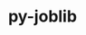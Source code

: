 ---
title: "py-joblib"
layout: cache
categories: [package, v0.21.0]
meta: {"versions": ["1.2.0"], "compilers": ["apple-clang@=15.0.0", "gcc@=11.3.0", "gcc@=11.4.0", "gcc@=9.4.0", "oneapi@=2023.2.0"], "oss": ["ubuntu20.04", "ubuntu22.04", "ventura"], "platforms": ["darwin", "linux"], "targets": ["aarch64", "neoverse_v1", "ppc64le", "x86_64_v3"], "stacks": ["e4s", "e4s-neoverse_v1", "e4s-oneapi", "e4s-power", "ml-darwin-aarch64-mps", "ml-linux-x86_64-cpu", "ml-linux-x86_64-cuda", "ml-linux-x86_64-rocm", "root"], "num_specs": 9, "num_specs_by_stack": {"root": 9, "ml-darwin-aarch64-mps": 2, "e4s-neoverse_v1": 1, "e4s-power": 1, "e4s": 2, "e4s-oneapi": 1, "ml-linux-x86_64-cpu": 2, "ml-linux-x86_64-cuda": 2, "ml-linux-x86_64-rocm": 2}}
spec_details: [{"hash": "cxzqtlqcwzlxzqfmybeullbpvftgmvm4", "compiler": "apple-clang@=15.0.0", "versions": ["1.2.0"], "os": "ventura", "platform": "darwin", "target": "aarch64", "variants": ["build_system=python_pip"], "stacks": ["root", "ml-darwin-aarch64-mps"], "size": "-", "tarball": "https://binaries.spack.io/releases/v0.21.0/build_cache/darwin-ventura-aarch64/apple-clang-15.0.0/py-joblib-1.2.0/darwin-ventura-aarch64-apple-clang-15.0.0-py-joblib-1.2.0-cxzqtlqcwzlxzqfmybeullbpvftgmvm4.spack"}, {"hash": "2jwtmownyeh43vik2oe4cgaadizcl2ue", "compiler": "apple-clang@=15.0.0", "versions": ["1.2.0"], "os": "ventura", "platform": "darwin", "target": "aarch64", "variants": ["build_system=python_pip"], "stacks": ["root", "ml-darwin-aarch64-mps"], "size": "-", "tarball": "https://binaries.spack.io/releases/v0.21.0/build_cache/darwin-ventura-aarch64/apple-clang-15.0.0/py-joblib-1.2.0/darwin-ventura-aarch64-apple-clang-15.0.0-py-joblib-1.2.0-2jwtmownyeh43vik2oe4cgaadizcl2ue.spack"}, {"hash": "gcrnv27tl3uzu5khu32omyff76irzmgf", "compiler": "gcc@=11.4.0", "versions": ["1.2.0"], "os": "ubuntu20.04", "platform": "linux", "target": "neoverse_v1", "variants": ["build_system=python_pip"], "stacks": ["root", "e4s-neoverse_v1"], "size": "-", "tarball": "https://binaries.spack.io/releases/v0.21.0/build_cache/linux-ubuntu20.04-neoverse_v1/gcc-11.4.0/py-joblib-1.2.0/linux-ubuntu20.04-neoverse_v1-gcc-11.4.0-py-joblib-1.2.0-gcrnv27tl3uzu5khu32omyff76irzmgf.spack"}, {"hash": "jhfxxxv4jcd4evbjwh3qg7tnnl5emmma", "compiler": "gcc@=9.4.0", "versions": ["1.2.0"], "os": "ubuntu20.04", "platform": "linux", "target": "ppc64le", "variants": ["build_system=python_pip"], "stacks": ["e4s-power", "root"], "size": "-", "tarball": "https://binaries.spack.io/releases/v0.21.0/build_cache/linux-ubuntu20.04-ppc64le/gcc-9.4.0/py-joblib-1.2.0/linux-ubuntu20.04-ppc64le-gcc-9.4.0-py-joblib-1.2.0-jhfxxxv4jcd4evbjwh3qg7tnnl5emmma.spack"}, {"hash": "dvm55qflawcwkqgxjzdahhnjoesnbyef", "compiler": "gcc@=11.4.0", "versions": ["1.2.0"], "os": "ubuntu20.04", "platform": "linux", "target": "x86_64_v3", "variants": ["build_system=python_pip"], "stacks": ["root", "e4s"], "size": "-", "tarball": "https://binaries.spack.io/releases/v0.21.0/build_cache/linux-ubuntu20.04-x86_64_v3/gcc-11.4.0/py-joblib-1.2.0/linux-ubuntu20.04-x86_64_v3-gcc-11.4.0-py-joblib-1.2.0-dvm55qflawcwkqgxjzdahhnjoesnbyef.spack"}, {"hash": "lajxwmrpuscuiamnlxwb5nxpvdoxiscq", "compiler": "gcc@=11.4.0", "versions": ["1.2.0"], "os": "ubuntu20.04", "platform": "linux", "target": "x86_64_v3", "variants": ["build_system=python_pip"], "stacks": ["root", "e4s"], "size": "-", "tarball": "https://binaries.spack.io/releases/v0.21.0/build_cache/linux-ubuntu20.04-x86_64_v3/gcc-11.4.0/py-joblib-1.2.0/linux-ubuntu20.04-x86_64_v3-gcc-11.4.0-py-joblib-1.2.0-lajxwmrpuscuiamnlxwb5nxpvdoxiscq.spack"}, {"hash": "qlmdipfv46ls246w3igdmrfkfvb47qji", "compiler": "oneapi@=2023.2.0", "versions": ["1.2.0"], "os": "ubuntu20.04", "platform": "linux", "target": "x86_64_v3", "variants": ["build_system=python_pip"], "stacks": ["root", "e4s-oneapi"], "size": "-", "tarball": "https://binaries.spack.io/releases/v0.21.0/build_cache/linux-ubuntu20.04-x86_64_v3/oneapi-2023.2.0/py-joblib-1.2.0/linux-ubuntu20.04-x86_64_v3-oneapi-2023.2.0-py-joblib-1.2.0-qlmdipfv46ls246w3igdmrfkfvb47qji.spack"}, {"hash": "qpqtvzgbwbtmyzno4p2qh2pvkmpwv4hi", "compiler": "gcc@=11.3.0", "versions": ["1.2.0"], "os": "ubuntu22.04", "platform": "linux", "target": "x86_64_v3", "variants": ["build_system=python_pip"], "stacks": ["ml-linux-x86_64-cpu", "ml-linux-x86_64-cuda", "root", "ml-linux-x86_64-rocm"], "size": "-", "tarball": "https://binaries.spack.io/releases/v0.21.0/build_cache/linux-ubuntu22.04-x86_64_v3/gcc-11.3.0/py-joblib-1.2.0/linux-ubuntu22.04-x86_64_v3-gcc-11.3.0-py-joblib-1.2.0-qpqtvzgbwbtmyzno4p2qh2pvkmpwv4hi.spack"}, {"hash": "on2hh7zredn3jnqdbghl4xlhx6bbeuju", "compiler": "gcc@=11.3.0", "versions": ["1.2.0"], "os": "ubuntu22.04", "platform": "linux", "target": "x86_64_v3", "variants": ["build_system=python_pip"], "stacks": ["ml-linux-x86_64-cpu", "ml-linux-x86_64-cuda", "root", "ml-linux-x86_64-rocm"], "size": "-", "tarball": "https://binaries.spack.io/releases/v0.21.0/build_cache/linux-ubuntu22.04-x86_64_v3/gcc-11.3.0/py-joblib-1.2.0/linux-ubuntu22.04-x86_64_v3-gcc-11.3.0-py-joblib-1.2.0-on2hh7zredn3jnqdbghl4xlhx6bbeuju.spack"}]
---